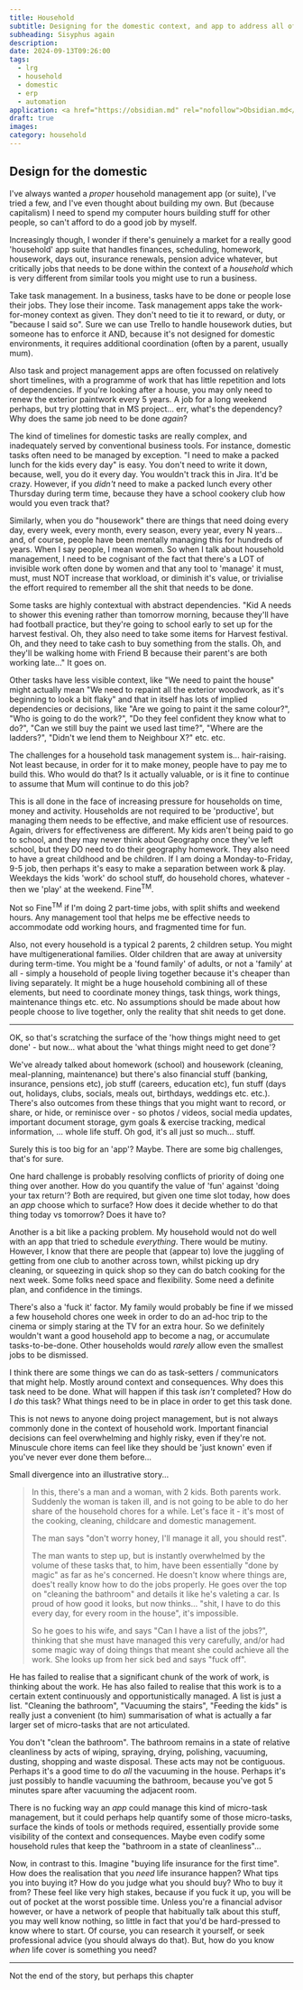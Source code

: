 ```yaml
---
title: Household
subtitle: Designing for the domestic context, and app to address all of life's challenges
subheading: Sisyphus again
description: 
date: 2024-09-13T09:26:00
tags:
  - lrg
  - household
  - domestic
  - erp
  - automation
application: <a href="https://obsidian.md" rel="nofollow">Obsidian.md</a>
draft: true
images: 
category: household
---
```

## Design for the domestic

I've always wanted a _proper_ household management app (or suite), I've tried a few, and I've even thought about building my own. But (because capitalism) I need to spend my computer hours building stuff for other people, so can't afford to do a good job by myself.

Increasingly though, I wonder if there's genuinely a market for a really good 'household' app suite that handles finances, scheduling, homework, housework, days out, insurance renewals, pension advice whatever, but critically jobs that needs to be done within the context of a _household_ which is very different from similar tools you might use to run a business.

Take task management. In a business, tasks have to be done or people lose their jobs. They lose their income. Task management apps take the work-for-money context as given. They don't need to tie it to reward, or duty, or "because I said so". Sure we can use Trello to handle housework duties, but someone has to enforce it AND, because it's not designed for domestic environments, it requires additional coordination (often by a parent, usually mum).

Also task and project management apps are often focussed on relatively short timelines, with a programme of work that has little repetition and lots of dependencies. If you're looking after a house, you may only need to renew the exterior paintwork every 5 years. A job for a long weekend perhaps, but try plotting that in MS project... err, what's the dependency? Why does the same job need to be done _again_?

The kind of timelines for domestic tasks are really complex, and inadequately served by conventional business tools. For instance, domestic tasks often need to be managed by exception. "I need to make a packed lunch for the kids every day" is easy. You don't need to write it down, because, well, you do it every day. You wouldn't track this in Jira. It'd be crazy. However, if you _didn't_ need to make a packed lunch every other Thursday during term time, because they have a school cookery club how would you even track that?

Similarly, when you do "housework" there are things that need doing every day, every week, every month, every season, every year, every N years... and, of course, people have been mentally managing this for hundreds of years. When I say people, I mean women. So when I talk about household management, I need to be cognisant of the fact that there's a LOT of invisible work often done by women and that any tool to 'manage' it must, must, must NOT increase that workload, or diminish it's value, or trivialise the effort required to remember all the shit that needs to be done.

Some tasks are highly contextual with abstract dependencies. "Kid A needs to shower this evening rather than tomorrow morning, because they'll have had football practice, but they're going to school early to set up for the harvest festival. Oh, they also need to take some items for Harvest festival. Oh, and they need to take cash to buy something from the stalls. Oh, and they'll be walking home with Friend B because their parent's are both working late..." It goes on. 

Other tasks have less visible context, like "We need to paint the house" might actually mean "We need to repaint all the exterior woodwork, as it's beginning to look a bit flaky" and that in itself has lots of implied dependencies or decisions, like "Are we going to paint it the same colour?", "Who is going to do the work?", "Do they feel confident they know what to do?", "Can we still buy the paint we used last time?", "Where are the ladders?", "Didn't we lend them to Neighbour X?" etc. etc.

The challenges for a household task management system is... hair-raising. Not least because, in order for it to make money, people have to pay me to build this. Who would do that? Is it actually valuable, or is it fine to continue to assume that Mum will continue to do this job?

This is all done in the face of increasing pressure for households on time, money and activity. Households are not required to be 'productive', but managing them needs to be effective, and make efficient use of resources. Again, drivers for effectiveness are different. My kids aren't being paid  to go to school, and they may never think about Geography once they've left school, but they DO need to do their geography homework. They also need to have a great childhood and be children. If I am doing a Monday-to-Friday, 9-5 job, then perhaps it's easy to make a separation between work & play. Weekdays the kids 'work' do school stuff, do household chores, whatever - then we 'play' at the weekend. Fine<sup>TM</sup>. 

Not so Fine<sup>TM</sup> if I'm doing 2 part-time jobs, with split shifts and weekend hours. Any management tool that helps me be effective needs to accommodate odd working hours, and fragmented time for fun. 

Also, not every household is a typical 2 parents, 2 children setup. You might have multigenerational families. Older children that are away at university during term-time. You might be a 'found family' of adults, or not a 'family' at all - simply a household of people living together because it's cheaper than living separately. It might be a huge household combining all of these elements, but need to coordinate money things, task things, work things, maintenance things etc. etc. No assumptions should be made about how people choose to live together, only the reality that shit needs to get done. 

---
OK, so that's scratching the surface of the 'how things might need to get done' - but now... what about the 'what things might need to get done'?

We've already talked about homework (school) and housework (cleaning, meal-planning, maintenance) but there's also financial stuff (banking, insurance, pensions etc), job stuff (careers, education etc), fun stuff (days out, holidays, clubs, socials, meals out, birthdays, weddings etc. etc.).  There's also outcomes from these things that you might want to record, or share, or hide, or reminisce over - so photos / videos, social media updates, important document storage, gym goals & exercise tracking, medical information, ... whole life stuff.  Oh god, it's all just so much... stuff.

Surely this is too big for an 'app'? Maybe. There are some big challenges, that's for sure.

One hard challenge is probably resolving conflicts of priority of doing one thing over another. How do you quantify the value of 'fun' against 'doing your tax return'? Both are required, but given one time slot today, how does an _app_ choose which to surface? How does it decide whether to do that thing today vs tomorrow? Does it have to?

Another is a bit like a packing problem. My household would not do well with an app that tried to schedule _everything_. There would be mutiny. However, I know that there are people that (appear to) love the juggling of getting from one club to another across town, whilst picking up dry cleaning, or squeezing in quick shop so they can do batch cooking for the next week. Some folks need space and flexibility. Some need a definite plan, and confidence in the timings.

There's also a 'fuck it' factor. My family would probably be fine if we missed a few household chores one week in order to do an ad-hoc trip to the cinema or simply staring at the TV for an extra hour.  So we definitely wouldn't want a good household app to become a nag, or accumulate tasks-to-be-done. Other households would _rarely_ allow even the smallest jobs to be dismissed.

I think there are some things we can do as task-setters / communicators that might help. Mostly around context and consequences. Why does this task need  to be done. What will happen if this task _isn't_ completed? How do I _do_ this task? What things need to be in place in order to get this task done. 

This is not news to anyone doing project management, but is not always commonly done in the context of household work. Important financial decisions can feel overwhelming and highly risky, even if they're not. Minuscule chore items can feel like they should be 'just known' even if you've never ever done them before...

Small divergence into an illustrative story... 

> In this, there's a man and a woman, with 2 kids. Both parents work. Suddenly the woman is taken ill, and is not going to be able to do her share of the household chores for a while. Let's face it - it's most of the cooking, cleaning, childcare and domestic management. 
> 
> The man says "don't worry honey, I'll manage it all, you should rest". 
> 
> The man wants to step up, but is instantly overwhelmed by the volume of these tasks that, to him, have been essentially "done by magic" as far as he's concerned. He doesn't know where things are, does't really know how to do the jobs properly. He goes over the top on "cleaning the bathroom" and details it like he's valeting a car. Is proud of how good it looks, but now thinks... "shit, I have to do this every day, for every room in the house", it's impossible.
> 
> So he goes to his wife, and says "Can I have a list of the jobs?", thinking that she must have managed this very carefully, and/or had some magic way of doing things that meant she could achieve all the work. She looks up from her sick bed and says "fuck off". 

 He has failed to realise that a significant chunk of the work of work, is thinking about the work. He has also failed to realise that this work is to a certain extent continuously and opportunistically managed. A list is just a list. "Cleaning the bathroom", "Vacuuming the stairs", "Feeding the kids" is really just a convenient (to him) summarisation of what is actually a far larger set of micro-tasks that are not articulated.

You don't "clean the bathroom". The bathroom remains in a state of relative cleanliness by acts of wiping, spraying, drying, polishing, vacuuming, dusting, shopping and waste disposal. These acts may not be contiguous. Perhaps it's a good time to do _all_ the vacuuming in the house. Perhaps it's just possibly to handle vacuuming the bathroom, because you've got 5 minutes spare after vacuuming the adjacent room.

There is no fucking way an _app_ could manage this kind of micro-task management, but it could perhaps help quantify some of those micro-tasks, surface the kinds of tools or methods required, essentially provide some visibility of the context and consequences. Maybe even codify some household rules that keep the "bathroom in a state of cleanliness"...

Now, in contrast to this. Imagine "buying life insurance for the first time". How does the realisation that you _need_ life insurance happen? What tips you into buying it? How do you judge what you should buy? Who to buy it from? These feel like very high stakes, because if you fuck it up,  you will be out of pocket at the worst possible time. Unless you're a financial advisor however, or have a network of people that habitually talk about this stuff, you may well know nothing, so little in fact that you'd be hard-pressed to know where to start. Of course, you can research it yourself, or seek professional advice (you should always do that). But, how do you know _when_ life cover is something you need?

---
Not the end of the story, but perhaps this chapter